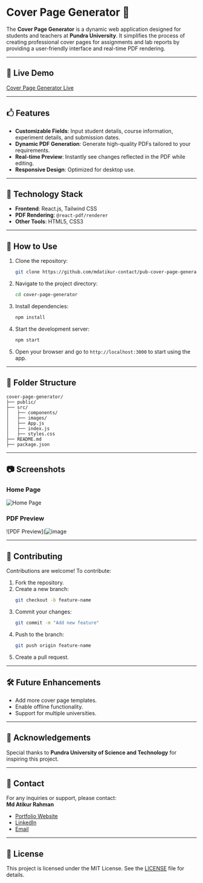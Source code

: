 # Cover Page Generator 📜

The **Cover Page Generator** is a dynamic web application designed for students and teachers at **Pundra University**. It simplifies the process of creating professional cover pages for assignments and lab reports by providing a user-friendly interface and real-time PDF rendering.

---

## 🔗 Live Demo
[Cover Page Generator Live](https://pub-cover-page.netlify.app/)

---

## 🖒 Features

- **Customizable Fields**: Input student details, course information, experiment details, and submission dates.
- **Dynamic PDF Generation**: Generate high-quality PDFs tailored to your requirements.
- **Real-time Preview**: Instantly see changes reflected in the PDF while editing.
- **Responsive Design**: Optimized for desktop use.

---

## 🎨 Technology Stack

- **Frontend**: React.js, Tailwind CSS
- **PDF Rendering**: `@react-pdf/renderer`
- **Other Tools**: HTML5, CSS3

---

## 🚀 How to Use

1. Clone the repository:
   ```bash
   git clone https://github.com/mdatikur-contact/pub-cover-page-generator.git
   ```
2. Navigate to the project directory:
   ```bash
   cd cover-page-generator
   ```
3. Install dependencies:
   ```bash
   npm install
   ```
4. Start the development server:
   ```bash
   npm start
   ```
5. Open your browser and go to `http://localhost:3000` to start using the app.

---

## 📂 Folder Structure

```plaintext
cover-page-generator/
├── public/
├── src/
│   ├── components/
│   ├── images/
│   ├── App.js
│   ├── index.js
│   ├── styles.css
├── README.md
├── package.json
```

---

## 📷 Screenshots

### **Home Page**
![Home Page](![image](https://github.com/user-attachments/assets/d33e3100-bab9-438a-9e77-7699a6451c58))


### **PDF Preview**
![PDF Preview](![image](https://github.com/user-attachments/assets/21d45a4f-c16f-443b-9d43-0f5198391285)

---

## 🤝 Contributing

Contributions are welcome! To contribute:

1. Fork the repository.
2. Create a new branch:
   ```bash
   git checkout -b feature-name
   ```
3. Commit your changes:
   ```bash
   git commit -m "Add new feature"
   ```
4. Push to the branch:
   ```bash
   git push origin feature-name
   ```
5. Create a pull request.

---

## 🛠️ Future Enhancements

- Add more cover page templates.
- Enable offline functionality.
- Support for multiple universities.

---

## 🙏 Acknowledgements

Special thanks to **Pundra University of Science and Technology** for inspiring this project.

---

## 📧 Contact

For any inquiries or support, please contact:  
**Md Atikur Rahman**  
- [Portfolio Website](https://mdatikur.netlify.app/)  
- [LinkedIn](https://www.linkedin.com/in/mdatikur-contact/)  
- [Email](mdatikur.contact@gmail.com)

---

## 📜 License

This project is licensed under the MIT License. See the [LICENSE](LICENSE) file for details.
